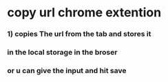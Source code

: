 # copy url chrome extention
### 1) copies The url from the tab and stores it 
### in the local storage in the broser
### or u can give  the input and hit save

